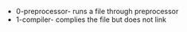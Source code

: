 - 0-preprocessor- runs a file through preprocessor
- 1-compiler- complies the file but does not link

